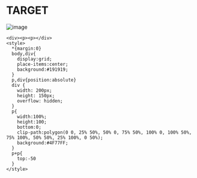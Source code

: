 # TARGET

![image](https://github.com/gaschneider/cssbattle/assets/16023844/a99234b0-35e8-4d4e-9734-9838cedeea1b)

```
<div><p><p></div>
<style>
  *{margin:0}
  body,div{
    display:grid;
    place-items:center;
    background:#191919;
  }
  p,div{position:absolute}
  div {
    width: 200px;
    height: 150px;
    overflow: hidden;
  }
  p{
    width:100%;
    height:100;
    bottom:0;
    clip-path:polygon(0 0, 25% 50%, 50% 0, 75% 50%, 100% 0, 100% 50%, 75% 100%, 50% 50%, 25% 100%, 0 50%);
    background:#4F77FF;
  }
  p+p{
    top:-50
  }
</style>
```
